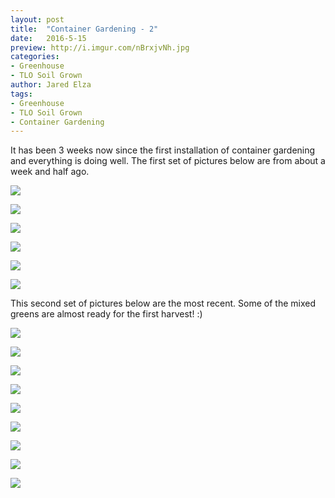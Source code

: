 ```yaml
---
layout: post
title:  "Container Gardening - 2"
date:   2016-5-15
preview: http://i.imgur.com/nBrxjvNh.jpg
categories:
- Greenhouse
- TLO Soil Grown
author: Jared Elza
tags:
- Greenhouse
- TLO Soil Grown
- Container Gardening
---
```

It has been 3 weeks now since the first installation of container gardening and everything is doing well. The first set of 
pictures below are from about a week and half ago. 

[![](http://i.imgur.com/dG2Mf8Ph.jpg)](http://i.imgur.com/dG2Mf8P.jpg)

[![](http://i.imgur.com/zcXIdZih.jpg)](http://i.imgur.com/zcXIdZi.jpg)

[![](http://i.imgur.com/jiRMM3qh.jpg)](http://i.imgur.com/jiRMM3q.jpg)

[![](http://i.imgur.com/gLzlCyuh.jpg)](http://i.imgur.com/gLzlCyu.jpg)

[![](http://i.imgur.com/4eN8xqLh.jpg)](http://i.imgur.com/4eN8xqL.jpg)

[![](http://i.imgur.com/pgqEsoYh.jpg)](http://i.imgur.com/pgqEsoY.jpg)

This second set of pictures below are the most recent. Some of the mixed greens are almost ready for the first harvest! :)

[![](http://i.imgur.com/nBrxjvNh.jpg)](http://i.imgur.com/nBrxjvN.jpg)

[![](http://i.imgur.com/t5Yg8vUh.jpg)](http://i.imgur.com/t5Yg8vU.jpg)

[![](http://i.imgur.com/sI2EKQzh.jpg)](http://i.imgur.com/sI2EKQz.jpg)

[![](http://i.imgur.com/ykYjQU7h.jpg)](http://i.imgur.com/ykYjQU7.jpg)

[![](http://i.imgur.com/CyayZqfh.jpg)](http://i.imgur.com/CyayZqf.jpg)

[![](http://i.imgur.com/w3ZiA1Jh.jpg)](http://i.imgur.com/w3ZiA1J.jpg)

[![](http://i.imgur.com/Wk0eg45h.jpg)](http://i.imgur.com/Wk0eg45.jpg)

[![](http://i.imgur.com/iLbZmIah.jpg)](http://i.imgur.com/iLbZmIa.jpg)

[![](http://i.imgur.com/nBrxjvNh.jpg)](http://i.imgur.com/nBrxjvN.jpg)

